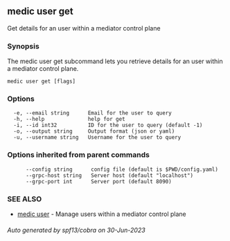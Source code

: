 ## medic user get

Get details for an user within a mediator control plane

### Synopsis

The medic user get subcommand lets you retrieve details for an user within a
mediator control plane.

```
medic user get [flags]
```

### Options

```
  -e, --email string      Email for the user to query
  -h, --help              help for get
  -i, --id int32          ID for the user to query (default -1)
  -o, --output string     Output format (json or yaml)
  -u, --username string   Username for the user to query
```

### Options inherited from parent commands

```
      --config string      config file (default is $PWD/config.yaml)
      --grpc-host string   Server host (default "localhost")
      --grpc-port int      Server port (default 8090)
```

### SEE ALSO

* [medic user](medic_user.md)	 - Manage users within a mediator control plane

###### Auto generated by spf13/cobra on 30-Jun-2023
